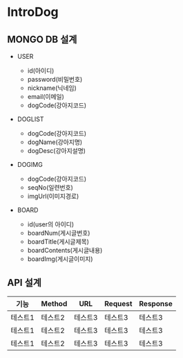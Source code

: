 # IntroDog
## MONGO DB 설계
  - USER
    - id(아이디)
    - password(비밀번호)
    - nickname(닉네임)
    - email(이메일)
    - dogCode(강아지코드)
    
  - DOGLIST
    - dogCode(강아지코드)
    - dogName(강아지명)
    - dogDesc(강아지설명)

  - DOGIMG
    - dogCode(강아지코드)
    - seqNo(일련번호)
    - imgUrl(이미지경로)

  - BOARD
    - id(user의 아이디)
    - boardNum(게시글번호)
    - boardTitle(게시글제목)
    - boardContents(게시글내용)
    - boardImg(게시글이미지)


## API 설계
|기능|Method|URL|Request|Response|
|------|---|---|---|---|
|테스트1|테스트2|테스트3|테스트3|테스트3|
|테스트1|테스트2|테스트3|테스트3|테스트3|
|테스트1|테스트2|테스트3|테스트3|테스트3|
